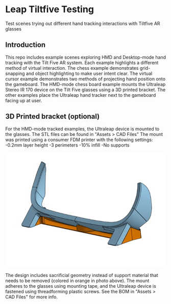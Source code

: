 # Leap Tiltfive Testing
 Test scenes trying out different hand tracking interactions with Tiltfive AR glasses

## Introduction
 This repo includes example scenes exploring HMD and Desktop-mode hand tracking with the Tilt Five AR system. Each example highlights a different method of virtual interaction. The chess example demonstrates grid-snapping and object highlighting to make user intent clear. The virtual cursor example demonstrates two methods of projecting hand position onto the gameboard. The HMD-mode chess board example mounts the Ultraleap Stereo IR 170 device on the Tilt Five glasses using a 3D printed bracket. The other examples place the Ultraleap hand tracker next to the gameboard facing up at user.

## 3D Printed bracket (optional)
 For the HMD-mode tracked examples, the Ultraleap device is mounted to the glasses. The STL files can be found in "Assets > CAD Files" The mount was printed using a consumer FDM printer with the following settings:
-0.2mm layer height
-3 perimeters
-10% infill
-No supports

![print orientation](imgs/tiltfive_mount2_printOrientation3.PNG)

 The design includes sacrificial geometry instead of support material that needs to be removed (colored in orange in photo above). The mount adheres to the glasses using mounting tape, and the Ultraleap device is fastened using threadforming plastic screws. See the BOM in "Assets > CAD Files" for more info.

## 